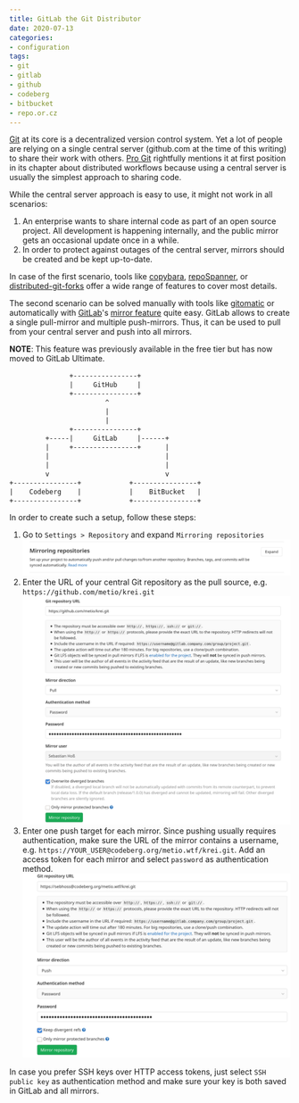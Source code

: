 ```yaml
---
title: GitLab the Git Distributor
date: 2020-07-13
categories:
- configuration
tags:
- git
- gitlab
- github
- codeberg
- bitbucket
- repo.or.cz
---
```


[Git](https://git-scm.com/) at its core is a decentralized version control system. Yet a lot of people are relying on a single central server (github.com at the time of this writing) to share their work with others. [Pro Git](https://git-scm.com/book/en/v2/Distributed-Git-Distributed-Workflows) rightfully mentions it at first position in its chapter about distributed workflows because using a central server is usually the simplest approach to sharing code.

While the central server approach is easy to use, it might not work in all scenarios:

1. An enterprise wants to share internal code as part of an open source project. All development is happening internally, and the public mirror gets an occasional update once in a while.
2. In order to protect against outages of the central server, mirrors should be created and be kept up-to-date.

In case of the first scenario, tools like [copybara](https://github.com/google/copybara), [repoSpanner](https://github.com/repoSpanner/repoSpanner), or [distributed-git-forks](https://github.com/google/distributed-git-forks) offer a wide range of features to cover most details.

The second scenario can be solved manually with tools like [gitomatic](https://github.com/muesli/gitomatic) or automatically with [GitLab](https://gitlab.com)'s [mirror feature](https://docs.gitlab.com/ee/user/project/repository/repository_mirroring.html) quite easy. GitLab allows to create a single pull-mirror and multiple push-mirrors. Thus, it can be used to pull from your central server and push into all mirrors.

**NOTE**: This feature was previously available in the free tier but has now moved to GitLab Ultimate.

```
               +----------------+               
               |     GitHub     |               
               +----------------+               
                        ^                       
                        |                       
                        |                       
               +----------------+               
         +-----|     GitLab     |------+        
         |     +----------------+      |        
         |                             |        
         |                             |        
         v                             v        
+----------------+            +----------------+
|    Codeberg    |            |    BitBucket   |
+----------------+            +----------------+
```

In order to create such a setup, follow these steps:

1. Go to `Settings > Repository` and expand `Mirroring repositories`
   ![Code Flow](/images/gitlab-mirror-settings.png)
2. Enter the URL of your central Git repository as the pull source, e.g. `https://github.com/metio/krei.git`
   ![Code Flow](/images/gitlab-pull-mirror.png)
3. Enter one push target for each mirror. Since pushing usually requires authentication, make sure the URL of the mirror contains a username, e.g. `https://YOUR_USER@codeberg.org/metio.wtf/krei.git`. Add an access token for each mirror and select `password` as authentication method.
   ![Code Flow](/images/gitlab-push-mirror.png)

In case you prefer SSH keys over HTTP access tokens, just select `SSH public key` as authentication method and make sure your key is both saved in GitLab and all mirrors.

